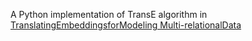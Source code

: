 A Python implementation of TransE algorithm in
[TranslatingEmbeddingsforModeling Multi-relationalData
](https://www.utc.fr/~bordesan/dokuwiki/_media/en/transe_nips13.pdf)





